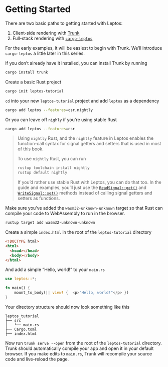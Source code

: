 # Getting Started

There are two basic paths to getting started with Leptos:

1. Client-side rendering with [Trunk](https://trunkrs.dev/)
2. Full-stack rendering with [`cargo-leptos`](https://github.com/leptos-rs/cargo-leptos)

For the early examples, it will be easiest to begin with Trunk. We’ll introduce
`cargo-leptos` a little later in this series.

If you don’t already have it installed, you can install Trunk by running

```bash
cargo install trunk
```

Create a basic Rust project

```bash
cargo init leptos-tutorial
```

`cd` into your new `leptos-tutorial` project and add `leptos` as a dependency

```bash
cargo add leptos --features=csr,nightly
```

Or you can leave off `nighly` if you're using stable Rust

```bash
cargo add leptos --features=csr
```

> Using `nightly` Rust, and the `nightly` feature in Leptos enables the function-call syntax for signal getters and setters that is used in most of this book.
>
> To use `nightly` Rust, you can run
>
> ```bash
> rustup toolchain install nightly
> rustup default nightly
> ```
>
> If you’d rather use stable Rust with Leptos, you can do that too. In the guide and examples, you’ll just use the [`ReadSignal::get()`](https://docs.rs/leptos/latest/leptos/struct.ReadSignal.html#impl-SignalGet%3CT%3E-for-ReadSignal%3CT%3E) and [`WriteSignal::set()`](https://docs.rs/leptos/latest/leptos/struct.WriteSignal.html#impl-SignalGet%3CT%3E-for-ReadSignal%3CT%3E) methods instead of calling signal getters and setters as functions.

Make sure you've added the `wasm32-unknown-unknown` target so that Rust can compile your code to WebAssembly to run in the browser.

```bash
rustup target add wasm32-unknown-unknown
```

Create a simple `index.html` in the root of the `leptos-tutorial` directory

```html
<!DOCTYPE html>
<html>
  <head></head>
  <body></body>
</html>
```

And add a simple “Hello, world!” to your `main.rs`

```rust
use leptos::*;

fn main() {
    mount_to_body(|| view! {  <p>"Hello, world!"</p> })
}
```

Your directory structure should now look something like this

```
leptos_tutorial
├── src
│   └── main.rs
├── Cargo.toml
├── index.html
```

Now run `trunk serve --open` from the root of the `leptos-tutorial` directory.
Trunk should automatically compile your app and open it in your default browser.
If you make edits to `main.rs`, Trunk will recompile your source code and
live-reload the page.
